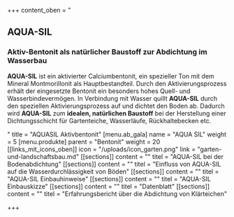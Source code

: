 +++
content_oben = "<h2>AQUA-SIL</h2><h3>Aktiv-Bentonit als natürlicher Baustoff zur Abdichtung im Wasserbau</h3><p><strong>AQUA-SIL</strong> ist ein aktivierter Calciumbentonit, ein spezieller Ton mit dem Mineral Montmorillonit als Hauptbestandteil. Durch den Aktivierungsprozess erhält der eingesetzte Bentonit ein besonders hohes Quell- und Wasserbindevermögen. In Verbindung mit Wasser quillt <strong>AQUA-SIL</strong> durch den speziellen Aktivierungsprozess auf und dichtet den Boden ab. Dadurch wird <strong>AQUA-SIL</strong> zum <strong>idealen, natürlichen Baustoff</strong> bei der Herstellung einer Dichtungsschicht für Gartenteiche, Wasserläufe, Rückhaltebecken etc.</p>"
title = "AQUASIL Aktivbentonit"
[menu.ab_gala]
name = "AQUA SIL"
weight = 5
[menu.produkte]
parent = "Bentonit"
weight = 20
[[links_mit_icons_oben]]
icon = "/uploads/icon_garten.png"
link = "garten-und-landschaftsbau.md"
[[sections]]
content = ""
titel = "AQUA-SIL bei der Bodenabdichtung"
[[sections]]
content = ""
titel = "Einfluss von AQUA-SIL auf die Wasserdurchlässigkeit von Böden"
[[sections]]
content = ""
titel = "AQUA-SIL Einbauhinweise"
[[sections]]
content = ""
titel = "AQUA-SIL Einbauskizze"
[[sections]]
content = ""
titel = "Datenblatt"
[[sections]]
content = ""
titel = "Erfahrungsbericht über die Abdichtung von Klärteichen"

+++
